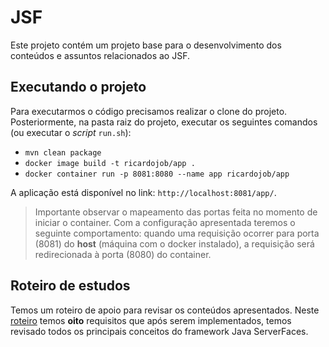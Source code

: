 # JSF

Este projeto contém um projeto base para o desenvolvimento dos conteúdos e assuntos relacionados ao JSF.

## Executando o projeto

Para executarmos o código precisamos realizar o clone do projeto. Posteriormente, na pasta raiz do projeto, executar os seguintes comandos (ou executar o _script_ `run.sh`):
* `mvn clean package`
* `docker image build -t ricardojob/app .`
* `docker container run -p 8081:8080 --name app ricardojob/app`

A aplicação está disponível no link: `http://localhost:8081/app/`. 

> Importante observar o mapeamento das portas feita no momento de iniciar o container. Com a configuração apresentada teremos o seguinte comportamento: quando uma requisição ocorrer para porta (8081) do __host__ (máquina com o docker instalado), a requisição será redirecionada à porta (8080) do container.

## Roteiro de estudos


Temos um roteiro de apoio para revisar os conteúdos apresentados. Neste [roteiro](https://docs.google.com/document/d/1qaIR2q6tZTAATwV_Bz0yQKYOagB4UpQqH5NjJdmUeFg/edit#heading=h.nehd7c28n6q6) temos **oito** requisitos que após serem implementados, temos revisado todos os principais conceitos do framework Java ServerFaces.
